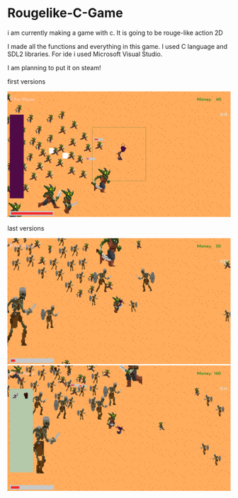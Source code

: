 # Rougelike-C-Game
i am currently making a game with c. It is going to be rouge-like action 2D

I made all the functions and everything in this game. 
I used C language and SDL2 libraries. For ide i used Microsoft Visual Studio.

I am planning to put it on steam!

first versions

![Some game files: ](images/in_game/alpha__0_3.png)

last versions

![Some game files: ](images/in_game/alpha__0_4.png)
![Some game files: ](images/in_game/alpha__0_5.png)
